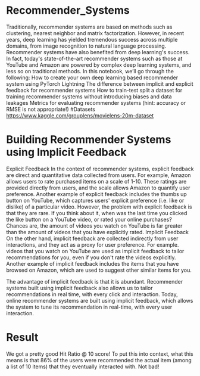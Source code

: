 # Recommender_Systems
Traditionally, recommender systems are based on methods such as clustering, nearest neighbor and matrix factorization. However, in recent years, deep learning has yielded tremendous success across multiple domains, from image recognition to natural language processing. Recommender systems have also benefited from deep learning's success. In fact, today's state-of-the-art recommender systems such as those at YouTube and Amazon are powered by complex deep learning systems, and less so on traditional methods.
In this notebook, we’ll go through the following:
How to create your own deep learning based recommender system using PyTorch Lightning
The difference between implicit and explicit feedback for recommender systems
How to train-test split a dataset for training recommender systems without introducing biases and data leakages
Metrics for evaluating recommender systems (hint: accuracy or RMSE is not appropriate!)
#Datasets
https://www.kaggle.com/grouplens/movielens-20m-dataset
# Building Recommender Systems using Implicit Feedback
Explicit Feedback
In the context of recommender systems, explicit feedback are direct and quantitative data collected from users. For example, Amazon allows users to rate purchased items on a scale of 1-10. These ratings are provided directly from users, and the scale allows Amazon to quantify user preference. Another example of explicit feedback includes the thumbs up button on YouTube, which captures users' explicit preference (i.e. like or dislike) of a particular video.
However, the problem with explicit feedback is that they are rare. If you think about it, when was the last time you clicked the like button on a YouTube video, or rated your online purchases? Chances are, the amount of videos you watch on YouTube is far greater than the amount of videos that you have explicitly rated.
Implicit Feedback
On the other hand, implicit feedback are collected indirectly from user interactions, and they act as a proxy for user preference. For example. videos that you watch on YouTube are used as implicit feedback to tailor recommendations for you, even if you don't rate the videos explicitly. Another example of implicit feedback includes the items that you have browsed on Amazon, which are used to suggest other similar items for you.

The advantage of implicit feedback is that it is abundant. Recommender systems built using implicit feedback also allows us to tailor recommendations in real time, with every click and interaction. Today, online recommender systems are built using implicit feedback, which allows the system to tune its recommendation in real-time, with every user interaction.
# Result
We got a pretty good Hit Ratio @ 10 score! To put this into context, what this means is that 86% of the users were recommended the actual item (among a list of 10 items) that they eventually interacted with. Not bad!

